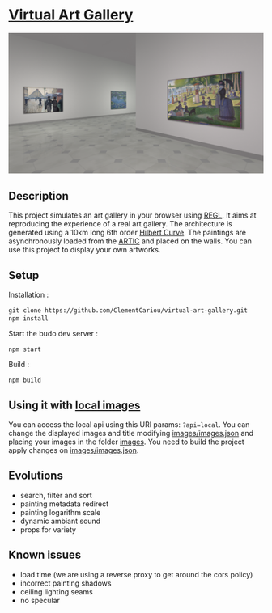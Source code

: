 # [Virtual Art Gallery](https://clementcariou.github.io/virtual-art-gallery/build)

[![screenshot](ArtGallery.png "App screenshot")](https://clementcariou.github.io/virtual-art-gallery/build)

## Description

This project simulates an art gallery in your browser using [REGL](https://github.com/regl-project/regl).
It aims at reproducing the experience of a real art gallery.
The architecture is generated using a 10km long 6th order [Hilbert Curve](https://en.wikipedia.org/wiki/Hilbert_curve).
The paintings are asynchronously loaded from the [ARTIC](https://aggregator-data.artic.edu/home) and placed on the walls.
You can use this project to display your own artworks.

## Setup

Installation :
```shell
git clone https://github.com/ClementCariou/virtual-art-gallery.git
npm install
```
Start the budo dev server : 
```shell
npm start
```
Build : 
```shell
npm build
```

## Using it with [local images](https://clementcariou.github.io/virtual-art-gallery/build?api=local)

You can access the local api using this URI params: ```?api=local```. You can change the displayed images and title modifying [images/images.json](images/images.json) and placing your images in the folder [images](images). You need to build the project apply changes on [images/images.json](images/images.json).

## Evolutions

- search, filter and sort
- painting metadata redirect
- painting logarithm scale
- dynamic ambiant sound
- props for variety

## Known issues

- load time (we are using a reverse proxy to get around the cors policy)
- incorrect painting shadows
- ceiling lighting seams
- no specular
